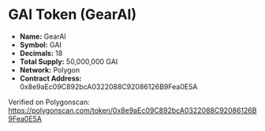 # GAI Token (GearAI)
- **Name:** GearAI  
- **Symbol:** GAI  
- **Decimals:** 18  
- **Total Supply:** 50,000,000 GAI  
- **Network:** Polygon  
- **Contract Address:** 0x8e9aEc09C892bcA0322088C92086126B9Fea0E5A  

Verified on Polygonscan:  
https://polygonscan.com/token/0x8e9aEc09C892bcA0322088C92086126B9Fea0E5A
